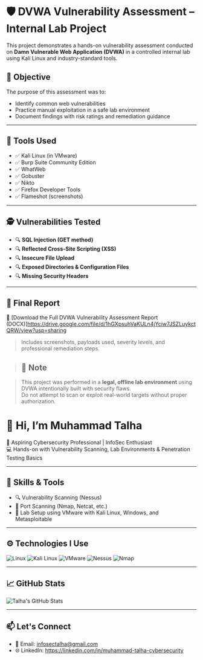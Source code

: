 # 🛡️ DVWA Vulnerability Assessment – Internal Lab Project

This project demonstrates a hands-on vulnerability assessment conducted on **Damn Vulnerable Web Application (DVWA)** in a controlled internal lab using Kali Linux and industry-standard tools.

## 🎯 Objective

The purpose of this assessment was to:
- Identify common web vulnerabilities
- Practice manual exploitation in a safe lab environment
- Document findings with risk ratings and remediation guidance

---

## 🧪 Tools Used

- ✅ Kali Linux (in VMware)
- ✅ Burp Suite Community Edition
- ✅ WhatWeb
- ✅ Gobuster
- ✅ Nikto
- ✅ Firefox Developer Tools
- ✅ Flameshot (screenshots)

---

## 🕵️ Vulnerabilities Tested

- 🔍 **SQL Injection (GET method)**
- 🔍 **Reflected Cross-Site Scripting (XSS)**
- 🔍 **Insecure File Upload**
- 🔍 **Exposed Directories & Configuration Files**
- 🔍 **Missing Security Headers**

---

## 📄 Final Report

📎 [Download the Full DVWA Vulnerability Assessment Report (DOCX)]https://drive.google.com/file/d/1hGXpsuhVaKULn4jYciw7JSZLuykctQRW/view?usp=sharing
> Includes screenshots, payloads used, severity levels, and professional remediation steps.

> ## 📌 Note

> This project was performed in a **legal, offline lab environment** using DVWA intentionally built with security flaws.  
> Do not attempt to scan or exploit real-world targets without proper authorization.

# 👋 Hi, I’m Muhammad Talha

🔐 Aspiring Cybersecurity Professional | InfoSec Enthusiast  
💻 Hands-on with Vulnerability Scanning, Lab Environments & Penetration Testing Basics

---

## 🧠 Skills & Tools
- 🔍 Vulnerability Scanning (Nessus)
- 📡 Port Scanning (Nmap, Netcat, etc.)
- 🧪 Lab Setup using VMware with Kali Linux, Windows, and Metasploitable

---

## ⚙️ Technologies I Use
![Linux](https://img.shields.io/badge/-Linux-black?style=flat-square&logo=linux)
![Kali Linux](https://img.shields.io/badge/-Kali%20Linux-blue?style=flat-square&logo=kalilinux)
![VMware](https://img.shields.io/badge/-VMware-orange?style=flat-square&logo=vmware)
![Nessus](https://img.shields.io/badge/-Nessus-informational?style=flat-square&logo=tenable)
![Nmap](https://img.shields.io/badge/-Nmap-red?style=flat-square&logo=nmap)

---

## 📈 GitHub Stats
![Talha's GitHub Stats](https://github-readme-stats.vercel.app/api?username=infosectalha&show_icons=true&theme=tokyonight)

---

## 📫 Let's Connect
- 📧 Email: infosectalha@gmail.com
- 🌐 LinkedIn: https://linkedin.com/in/muhammad-talha-cybersecurity
